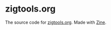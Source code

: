 # zigtools.org

The source code for [zigtools.org](https://zigtools.org). Made with [Zine](https://zine-ssg.io).

